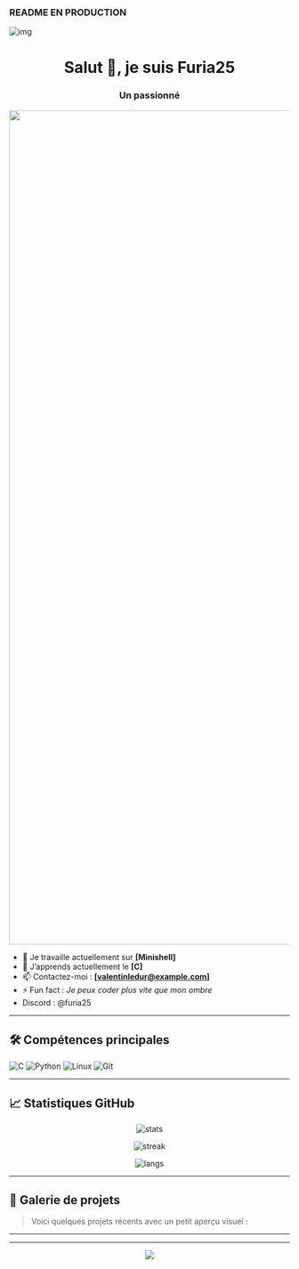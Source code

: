 ### README EN PRODUCTION

![img]()

<h1 align="center">Salut 👋, je suis Furia25</h1>
<h3 align="center">Un passionné</h3>

<img src="https://i.imgur.com/pZk29NH.gif" width="1500"/>

- 🔭 Je travaille actuellement sur **[Minishell]**
- 🌱 J’apprends actuellement le **[C]**
- 📫 Contactez-moi : **[valentinledur@example.com]**
- ⚡ Fun fact : *Je peux coder plus vite que mon ombre*
- Discord : @furia25
---

## 🛠️ Compétences principales

![C](https://img.shields.io/badge/C-%2300599C.svg?style=flat&logo=c&logoColor=white)
![Python](https://img.shields.io/badge/Python-3670A0?style=flat&logo=python&logoColor=ffdd54)
![Linux](https://img.shields.io/badge/Linux-FCC624?style=flat&logo=linux&logoColor=black)
![Git](https://img.shields.io/badge/Git-F05032?style=flat&logo=git&logoColor=white)

---

## 📈 Statistiques GitHub

<p align="center">
  <img src="https://github-readme-stats.vercel.app/api?username=VOTRE_USERNAME&show_icons=true&theme=radical" alt="stats" />
</p>

<p align="center">
  <img src="https://github-readme-streak-stats.herokuapp.com/?user=VOTRE_USERNAME&theme=radical" alt="streak" />
</p>

<p align="center">
  <img src="https://github-readme-stats.vercel.app/api/top-langs/?username=VOTRE_USERNAME&layout=compact&theme=radical" alt="langs" />
</p>

---

## 📸 Galerie de projets

> Voici quelques projets récents avec un petit aperçu visuel :
---

</p>

---

<p align="center">
  <img src="https://readme-typing-svg.demolab.com/?lines=Bienvenue+sur+mon+GitHub!;Toujours+curieux,+toujours+en+train+d'apprendre...&center=true&width=500&height=50" />
</p>

